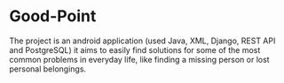 # Good-Point
The project is an android application (used Java, XML, Django, REST API and PostgreSQL) it aims to easily find solutions for some of the most common problems in everyday life, like finding a missing person or lost personal belongings.
